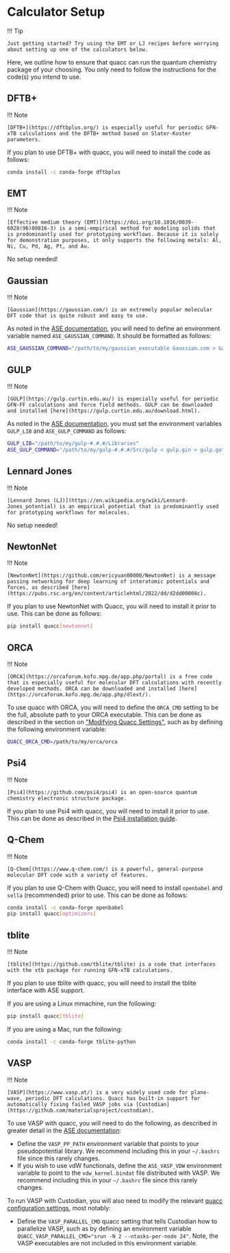 # Calculator Setup

!!! Tip

    Just getting started? Try using the EMT or LJ recipes before worrying about setting up one of the calculators below.

Here, we outline how to ensure that quacc can run the quantum chemistry package of your choosing. You only need to follow the instructions for the code(s) you intend to use.

## DFTB+

!!! Note

    [DFTB+](https://dftbplus.org/) is especially useful for periodic GFN-xTB calculations and the DFTB+ method based on Slater-Koster parameters.

If you plan to use DFTB+ with quacc, you will need to install the code as follows:

```bash
conda install -c conda-forge dftbplus
```

## EMT

!!! Note

    [Effective medium theory (EMT)](https://doi.org/10.1016/0039-6028(96)00816-3) is a semi-empirical method for modeling solids that is predominantly used for prototyping workflows. Because it is solely for demonstration purposes, it only supports the following metals: Al, Ni, Cu, Pd, Ag, Pt, and Au.

No setup needed!

## Gaussian

!!! Note

    [Gaussian](https://gaussian.com/) is an extremely popular molecular DFT code that is quite robust and easy to use.

As noted in the [ASE documentation](https://wiki.fysik.dtu.dk/ase/ase/calculators/gaussian.html), you will need to define an environment variable named `ASE_GAUSSIAN_COMMAND`. It should be formatted as follows:

```bash
ASE_GAUSSIAN_COMMAND="/path/to/my/gaussian_executable Gaussian.com > Gaussian.log"
```

## GULP

!!! Note

    [GULP](https://gulp.curtin.edu.au/) is especially useful for periodic GFN-FF calculations and force field methods. GULP can be downloaded and installed [here](https://gulp.curtin.edu.au/download.html).

As noted in the [ASE documentation](https://wiki.fysik.dtu.dk/ase/ase/calculators/gulp.html), you must set the environment variables `GULP_LIB` and `ASE_GULP_COMMAND` as follows:

```bash
GULP_LIB="/path/to/my/gulp-#.#.#/Libraries"
ASE_GULP_COMMAND="/path/to/my/gulp-#.#.#/Src/gulp < gulp.gin > gulp.got"
```

## Lennard Jones

!!! Note

    [Lennard Jones (LJ)](https://en.wikipedia.org/wiki/Lennard-Jones_potential) is an empirical potential that is predominantly used for prototyping workflows for molecules.

No setup needed!

## NewtonNet

!!! Note

    [NewtonNet](https://github.com/ericyuan00000/NewtonNet) is a message passing networking for deep learning of interatomic potentials and forces, as described [here](https://pubs.rsc.org/en/content/articlehtml/2022/dd/d2dd00008c).

If you plan to use NewtonNet with Quacc, you will need to install it prior to use. This can be done as follows:

```bash
pip install quacc[newtonnet]
```

## ORCA

!!! Note

    [ORCA](https://orcaforum.kofo.mpg.de/app.php/portal) is a free code that is especially useful for molecular DFT calculations with recently developed methods. ORCA can be downloaded and installed [here](https://orcaforum.kofo.mpg.de/app.php/dlext/).

To use quacc with ORCA, you will need to define the `ORCA_CMD` setting to be the full, absolute path to your ORCA executable. This can be done as described in the section on ["Modifying Quacc Settings"](../user/settings.md), such as by defining the following environment variable:

```bash
QUACC_ORCA_CMD=/path/to/my/orca/orca
```

## Psi4

!!! Note

    [Psi4](https://github.com/psi4/psi4) is an open-source quantum chemistry electronic structure package.

If you plan to use Psi4 with quacc, you will need to install it prior to use. This can be done as described in the [Psi4 installation guide](https://psicode.org/installs/latest/).

## Q-Chem

!!! Note

    [Q-Chem](https://www.q-chem.com/) is a powerful, general-purpose molecular DFT code with a variety of features.

If you plan to use Q-Chem with Quacc, you will need to install `openbabel` and `sella` (recommended) prior to use. This can be done as follows:

```bash
conda install -c conda-forge openbabel
pip install quacc[optimizers]
```

## tblite

!!! Note

    [tblite](https://github.com/tblite/tblite) is a code that interfaces with the xtb package for running GFN-xTB calculations.

If you plan to use tblite with quacc, you will need to install the tblite interface with ASE support.

If you are using a Linux mmachine, run the following:

```bash
pip install quacc[tblite]
```

If you are using a Mac, run the following:

```bash
conda install -c conda-forge tblite-python
```

## VASP

!!! Note

    [VASP](https://www.vasp.at/) is a very widely used code for plane-wave, periodic DFT calculations. Quacc has built-in support for automatically fixing failed VASP jobs via [Custodian](https://github.com/materialsproject/custodian).

To use VASP with quacc, you will need to do the following, as described in greater detail in the [ASE documentation](https://wiki.fysik.dtu.dk/ase/ase/calculators/vasp.html#pseudopotentials):

- Define the `VASP_PP_PATH` environment variable that points to your pseudopotential library. We recommend including this in your `~/.bashrc` file since this rarely changes.
- If you wish to use vdW functionals, define the `ASE_VASP_VDW` environment variable to point to the `vdw_kernel.bindat` file distributed with VASP. We recommend including this in your `~/.bashrc` file since this rarely changes.

To run VASP with Custodian, you will also need to modify the relevant [quacc configuration settings](../user/settings.md), most notably:

- Define the `VASP_PARALLEL_CMD` quacc setting that tells Custodian how to parallelize VASP, such as by defining an environment variable `QUACC_VASP_PARALLEL_CMD="srun -N 2 --ntasks-per-node 24"`. Note, the VASP executables are not included in this environment variable.
